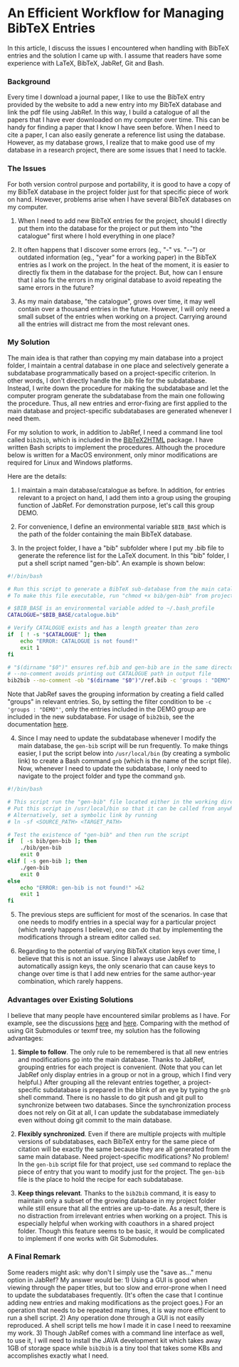 # An Efficient Workflow for Managing BibTeX Entries  

In this article, I discuss the issues I encountered when handling with BibTeX entries and the solution I came up with.
I assume that readers have some experience with LaTeX, BibTeX, JabRef, Git and Bash.

### Background
Every time I download a journal paper, I like to use the BibTeX entry provided by the website to add a new entry into my BibTeX database and link the pdf file using JabRef.
In this way, I build a catalogue of all the papers that I have ever downloaded on my computer over time.
This can be handy for finding a paper that I know I have seen before.
When I need to cite a paper, I can also easily generate a reference list using the database.
However, as my database grows, I realize that to make good use of my database in a research project, there are some issues that I need to tackle.

### The Issues
For both version control purpose and portability, it is good to have a copy of my BibTeX database in the project folder just for that specific piece of work on hand. However, problems arise when I have several BibTeX databases on my computer.

1. When I need to add new BibTeX entries for the project, should I directly put them into the database for the project or put them into "the catalogue" first where I hold everything in one place?

2. It often happens that I discover some errors (eg., "-" vs. "--") or outdated information (eg., "year" for a working paper) in the BibTeX entries as I work on the project. In the heat of the moment, it is easier to directly fix them in the database for the project. But, how can I ensure that I also fix the errors in my original database to avoid repeating the same errors in the future?

3. As my main database, "the catalogue", grows over time, it may well contain over a thousand entries in the future. However, I will only need a small subset of the entries when working on a project. Carrying around all the entries will distract me from the most relevant ones.

### My Solution
The main idea is that rather than copying my main database into a project folder, I maintain a central database in one place and selectively generate a subdatabase programmatically based on a project-specific criterion. In other words, I don't directly handle the .bib file for the subdatabase. Instead, I write down the procedure for making the subdatabase and let the computer program generate the subdatabase from the main one following the procedure. Thus, all new entries and error-fixing are first applied to the main database and project-specific subdatabases are generated whenever I need them.

For my solution to work, in addition to JabRef, I need a command line tool called `bib2bib`, which is included in the [BibTeX2HTML](https://www.lri.fr/~filliatr/bibtex2html/) package. I have written Bash scripts to implement the procedures. Although the procedure below is written for a MacOS environment, only minor modifications are required for Linux and Windows platforms.

Here are the details:
1. I maintain a main database/catalogue as before. In addition, for entries relevant to a project on hand, I add them into a group using the grouping function of JabRef. For demonstration purpose, let's call this group DEMO.

2. For convenience, I define an environmental variable `$BIB_BASE` which is the path of the folder containing the main BibTeX database.

3. In the project folder, I have a "bib" subfolder where I put my .bib file to generate the reference list for the LaTeX document. In this "bib" folder, I put a shell script named "gen-bib". An example is shown below:
```bash
#!/bin/bash

# Run this script to generate a BibTeX sub-database from the main catalogue using bib2bib based on filter conditions
# To make this file executable, run "chmod +x bib/gen-bib" from project repo

# $BIB_BASE is an environmental variable added to ~/.bash_profile
CATALOGUE="$BIB_BASE/catalogue.bib"

# Verify CATALOGUE exists and has a length greater than zero 
if  [ ! -s "$CATALOGUE" ]; then
    echo "ERROR: CATALOGUE is not found!"
    exit 1
fi

# "$(dirname "$0")" ensures ref.bib and gen-bib are in the same directory
# --no-comment avoids printing out CATALOGUE path in output file
bib2bib --no-comment -ob "$(dirname "$0")"/ref.bib -c 'groups : "DEMO"' "$CATALOGUE"
```

Note that JabRef saves the grouping information by creating a field called "groups" in relevant entries. So, by setting the filter condition to be `-c 'groups : "DEMO"'`, only the entries included in the DEMO group are included in the new subdatabase. For usage of `bib2bib`, see the documentation [here](https://www.lri.fr/~filliatr/bibtex2html/doc/manual.html#sec13).

4. Since I may need to update the subdatabase whenever I modify the main database, the `gen-bib` script will be run frequently. To make things easier, I put the script below into `/usr/local/bin` (by creating a symbolic link) to create a Bash command `gnb` (which is the name of the script file). Now, whenever I need to update the subdatabase, I only need to navigate to the project folder and type the command `gnb`.
```bash
#!/bin/bash

# This script run the "gen-bib" file located either in the working directory or in the "bib" subdirectory
# Put this script in /usr/local/bin so that it can be called from anywhere
# Alternatively, set a symbolic link by running
# ln -sf <SOURCE_PATH> <TARGET_PATH>

# Test the existence of "gen-bib" and then run the script
if  [ -s bib/gen-bib ]; then
    ./bib/gen-bib
    exit 0
elif [ -s gen-bib ]; then
    ./gen-bib
    exit 0
else
    echo "ERROR: gen-bib is not found!" >&2
    exit 1
fi
```

5. The previous steps are sufficient for most of the scenarios. In case that one needs to modify entries in a special way for a particular project (which rarely happens I believe), one can do that by implementing the modifications through a stream editor called `sed`.

6. Regarding to the potential of varying BibTeX citation keys over time, I believe that this is not an issue. Since I always use JabRef to automatically assign keys, the only scenario that can cause keys to change over time is that I add new entries for the same author-year combination, which rarely happens.

### Advantages over Existing Solutions

I believe that many people have encountered similar problems as I have. For example, see the discussions [here](https://tex.stackexchange.com/questions/297075/latex-git-bibliography) and [here](http://andrius.velykis.lt/2012/06/master-bibtex-file-git-submodules/). Comparing with the method of using Git Submodules or texmf tree, my solution has the following advantages:

1. **Simple to follow**. The only rule to be remembered is that all new entries and modifications go into the main database. Thanks to JabRef, grouping entries for each project is convenient. (Note that you can let JabRef only display entries in a group or not in a group, which I find very helpful.) After grouping all the relevant entries together, a project-specific subdatabase is prepared in the blink of an eye by typing the `gnb` shell command.  There is no hassle to do git push and git pull to synchronize between two databases. Since the synchronization process does not rely on Git at all, I can update the subdatabase immediately even without doing git commit to the main database.

2. **Flexibly synchronized**. Even if there are multiple projects with multiple versions of subdatabases, each BibTeX entry for the same piece of citation will be exactly the same because they are all generated from the same main database. Need project-specific modifications? No problem! In the `gen-bib` script file for that project, use `sed` command to replace the piece of entry that you want to modify just for the project. The `gen-bib` file is the place to hold the recipe for each subdatabase.

3. **Keep things relevant**. Thanks to the `bib2bib` command, it is easy to maintain only a subset of the growing database in my project folder while still ensure that all the entries are up-to-date. As a result, there is no distraction from irrelevant entries when working on a project. This is especially helpful when working with coauthors in a shared project folder. Though this feature seems to be basic, it would be complicated to implement if one works with Git Submodules.

### A Final Remark
Some readers might ask: why don't I simply use the "save as..." menu option in JabRef? My answer would be: 1) Using a GUI is good when viewing through the paper titles, but too slow and error-prone when I need to update the subdatabases frequently. (It's often the case that I continue adding new entries and making modifications as the project goes.) For an operation that needs to be repeated many times, it is way more efficient to run a shell script. 2) Any operation done through a GUI is not easily reproduced. A shell script tells me how I made it in case I need to reexamine my work. 3) Though JabRef comes with a command line interface as well, to use it, I will need to install the JAVA development kit which takes away 1GB of storage space while `bib2bib` is a tiny tool that takes some KBs and accomplishes exactly what I need.
